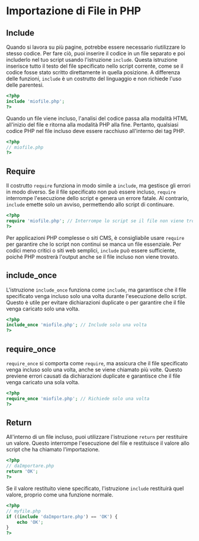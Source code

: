 # Importazione di File in PHP

## Include

Quando si lavora su più pagine, potrebbe essere necessario riutilizzare lo stesso codice. Per fare ciò, puoi inserire il codice in un file separato e poi includerlo nel tuo script usando l'istruzione `include`. Questa istruzione inserisce tutto il testo del file specificato nello script corrente, come se il codice fosse stato scritto direttamente in quella posizione. A differenza delle funzioni, `include` è un costrutto del linguaggio e non richiede l'uso delle parentesi.

```php
<?php
include 'miofile.php';
?>
```

Quando un file viene incluso, l'analisi del codice passa alla modalità HTML all'inizio del file e ritorna alla modalità PHP alla fine. Pertanto, qualsiasi codice PHP nel file incluso deve essere racchiuso all'interno dei tag PHP.

```php
<?php
// miofile.php
?>
```

## Require

Il costrutto `require` funziona in modo simile a `include`, ma gestisce gli errori in modo diverso. Se il file specificato non può essere incluso, `require` interrompe l'esecuzione dello script e genera un errore fatale. Al contrario, `include` emette solo un avviso, permettendo allo script di continuare.

```php
<?php
require 'miofile.php'; // Interrompe lo script se il file non viene trovato
?>
```

Per applicazioni PHP complesse o siti CMS, è consigliabile usare `require` per garantire che lo script non continui se manca un file essenziale. Per codici meno critici o siti web semplici, `include` può essere sufficiente, poiché PHP mostrerà l'output anche se il file incluso non viene trovato.

## include_once

L'istruzione `include_once` funziona come `include`, ma garantisce che il file specificato venga incluso solo una volta durante l'esecuzione dello script. Questo è utile per evitare dichiarazioni duplicate o per garantire che il file venga caricato solo una volta.

```php
<?php
include_once 'miofile.php'; // Include solo una volta
?>
```

## require_once

`require_once` si comporta come `require`, ma assicura che il file specificato venga incluso solo una volta, anche se viene chiamato più volte. Questo previene errori causati da dichiarazioni duplicate e garantisce che il file venga caricato una sola volta.

```php
<?php
require_once 'miofile.php'; // Richiede solo una volta
?>
```

## Return

All'interno di un file incluso, puoi utilizzare l'istruzione `return` per restituire un valore. Questo interrompe l'esecuzione del file e restituisce il valore allo script che ha chiamato l'importazione.

```php
<?php
// daImportare.php
return 'OK';
?>
```

Se il valore restituito viene specificato, l'istruzione `include` restituirà quel valore, proprio come una funzione normale.

```php
<?php
// myfile.php
if ((include 'daImportare.php') == 'OK') {
    echo 'OK';
}
?>
```
